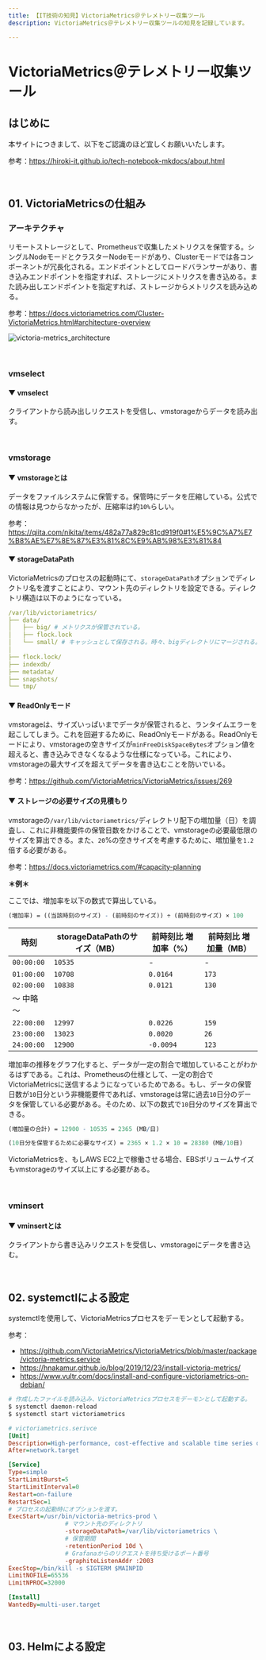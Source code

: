 ```yaml
---
title: 【IT技術の知見】VictoriaMetrics＠テレメトリー収集ツール
description: VictoriaMetrics＠テレメトリー収集ツールの知見を記録しています。

---
```


# VictoriaMetrics＠テレメトリー収集ツール

## はじめに

本サイトにつきまして、以下をご認識のほど宜しくお願いいたします。

参考：https://hiroki-it.github.io/tech-notebook-mkdocs/about.html

<br>

## 01. VictoriaMetricsの仕組み

### アーキテクチャ

リモートストレージとして、Prometheusで収集したメトリクスを保管する。シングルNodeモードとクラスターNodeモードがあり、Clusterモードでは各コンポーネントが冗長化される。エンドポイントとしてロードバランサーがあり、書き込みエンドポイントを指定すれば、ストレージにメトリクスを書き込める。また読み出しエンドポイントを指定すれば、ストレージからメトリクスを読み込める。

参考：https://docs.victoriametrics.com/Cluster-VictoriaMetrics.html#architecture-overview

![victoria-metrics_architecture](https://raw.githubusercontent.com/hiroki-it/tech-notebook/master/images/victoria-metrics_architecture.png)

<br>

### vmselect

#### ▼ vmselect

クライアントから読み出しリクエストを受信し、vmstorageからデータを読み出す。

<br>

### vmstorage

#### ▼ vmstorageとは

データをファイルシステムに保管する。保管時にデータを圧縮している。公式での情報は見つからなかったが、圧縮率は約```10%```らしい。

参考：https://qiita.com/nikita/items/482a77a829c81cd919f0#1%E5%9C%A7%E7%B8%AE%E7%8E%87%E3%81%8C%E9%AB%98%E3%81%84

#### ▼ storageDataPath

VictoriaMetricsのプロセスの起動時にて、```storageDataPath```オプションでディレクトリ名を渡すことにより、マウント先のディレクトリを設定できる。ディレクトリ構造は以下のようになっている。

```yaml
/var/lib/victoriametrics/
├── data/
│   ├── big/ # メトリクスが保管されている。
│   ├── flock.lock
│   └── small/ # キャッシュとして保存される。時々、bigディレクトリにマージされる。
│
├── flock.lock/
├── indexdb/
├── metadata/
├── snapshots/
└── tmp/
```

#### ▼ ReadOnlyモード

vmstorageは、サイズいっぱいまでデータが保管されると、ランタイムエラーを起こしてしまう。これを回避するために、ReadOnlyモードがある。ReadOnlyモードにより、vmstorageの空きサイズが```minFreeDiskSpaceBytes```オプション値を超えると、書き込みできなくなるような仕様になっている。これにより、vmstorageの最大サイズを超えてデータを書き込むことを防いでいる。

参考：https://github.com/VictoriaMetrics/VictoriaMetrics/issues/269

#### ▼ ストレージの必要サイズの見積もり

vmstorageの```/var/lib/victoriametrics/```ディレクトリ配下の増加量（日）を調査し、これに非機能要件の保管日数をかけることで、vmstorageの必要最低限のサイズを算出できる。また、```20```%の空きサイズを考慮するために、増加量を```1.2```倍する必要がある。

参考：https://docs.victoriametrics.com/#capacity-planning

**＊例＊**

ここでは、増加率を以下の数式で算出している。

```mathematica
(増加率) = ((当該時刻のサイズ) - (前時刻のサイズ)) ÷ (前時刻のサイズ) × 100
```

| 時刻           | storageDataPathのサイズ（MB） | 前時刻比 増加率（%） | 前時刻比 増加量（MB） |
| -------------- | ----------------------------- | -------------------- | --------------------- |
| ```00:00:00``` | ```10535```                   | -                    | -                     |
| ```01:00:00``` | ```10708```                   | ```0.0164```         | ```173```             |
| ```02:00:00``` | ```10838```                   | ```0.0121```         | ```130```             |
| 〜 中略 〜     |                               |                      |                       |
| ```22:00:00``` | ```12997```                   | ```0.0226```         | ```159```             |
| ```23:00:00``` | ```13023```                   | ```0.0020```         | ```26```              |
| ```24:00:00``` | ```12900```                   | ```-0.0094```        | ```123```             |

増加率の推移をグラフ化すると、データが一定の割合で増加していることがわかるはずである。これは、Prometheusの仕様として、一定の割合でVictoriaMetricsに送信するようになっているためである。もし、データの保管日数が```10```日分という非機能要件であれば、vmstorageは常に過去```10```日分のデータを保管している必要がある。そのため、以下の数式で```10```日分のサイズを算出できる。

```mathematica
(増加量の合計) = 12900 - 10535 = 2365 (MB/日)
```

```mathematica
(10日分を保管するために必要なサイズ) = 2365 × 1.2 × 10 = 28380 (MB/10日) 
```

VictoriaMetricsを、もしAWS EC2上で稼働させる場合、EBSボリュームサイズもvmstorageのサイズ以上にする必要がある。

<br>

### vminsert

#### ▼ vminsertとは

クライアントから書き込みリクエストを受信し、vmstorageにデータを書き込む。

<br>

## 02. systemctlによる設定

systemctlを使用して、VictoriaMetricsプロセスをデーモンとして起動する。

参考：

- https://github.com/VictoriaMetrics/VictoriaMetrics/blob/master/package/victoria-metrics.service
- https://hnakamur.github.io/blog/2019/12/23/install-victoria-metrics/
- https://www.vultr.com/docs/install-and-configure-victoriametrics-on-debian/

```bash
# 作成したファイルを読み込み、VictoriaMetricsプロセスをデーモンとして起動する。
$ systemctl daemon-reload
$ systemctl start victoriametrics
```

```ini
# victoriametrics.serivce
[Unit]
Description=High-performance, cost-effective and scalable time series database, long-term remote storage for Prometheus
After=network.target

[Service]
Type=simple
StartLimitBurst=5
StartLimitInterval=0
Restart=on-failure
RestartSec=1
# プロセスの起動時にオプションを渡す。
ExecStart=/usr/bin/victoria-metrics-prod \
				# マウント先のディレクトリ
				-storageDataPath=/var/lib/victoriametrics \
				# 保管期間
				-retentionPeriod 10d \
				# Grafanaからのリクエストを待ち受けるポート番号
				-graphiteListenAddr :2003
ExecStop=/bin/kill -s SIGTERM $MAINPID
LimitNOFILE=65536
LimitNPROC=32000

[Install]
WantedBy=multi-user.target
```

<br>

## 03. Helmによる設定

<br>
